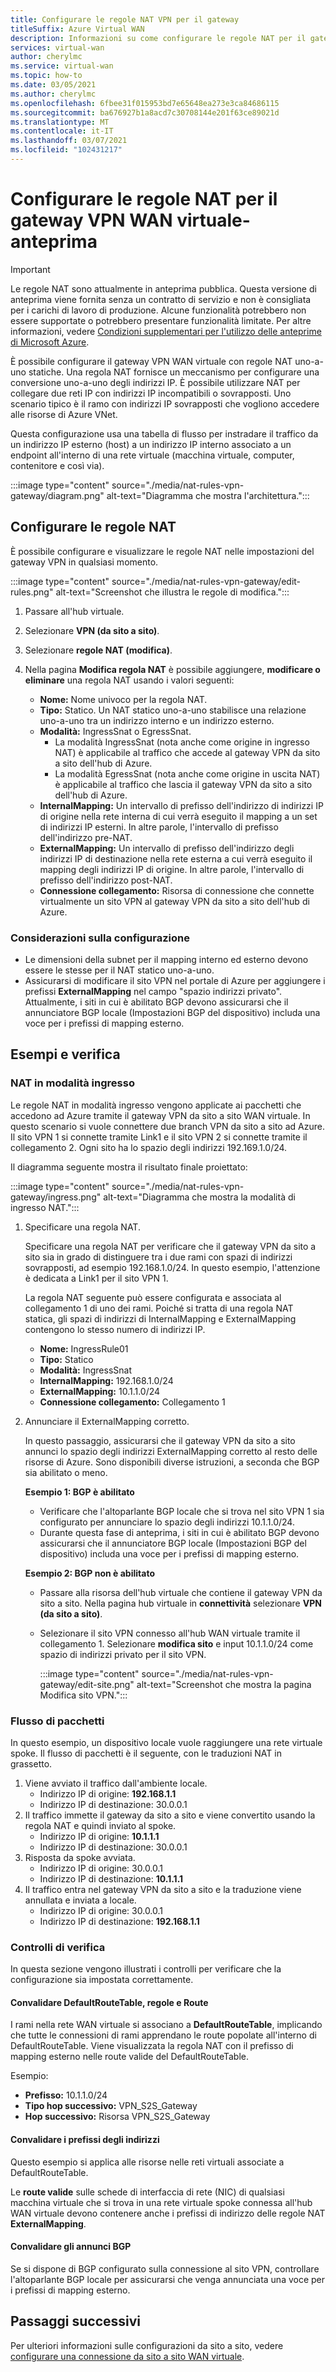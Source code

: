```yaml
---
title: Configurare le regole NAT VPN per il gateway
titleSuffix: Azure Virtual WAN
description: Informazioni su come configurare le regole NAT per il gateway VPN VWAN
services: virtual-wan
author: cherylmc
ms.service: virtual-wan
ms.topic: how-to
ms.date: 03/05/2021
ms.author: cherylmc
ms.openlocfilehash: 6fbee31f015953bd7e65648ea273e3ca84686115
ms.sourcegitcommit: ba676927b1a8acd7c30708144e201f63ce89021d
ms.translationtype: MT
ms.contentlocale: it-IT
ms.lasthandoff: 03/07/2021
ms.locfileid: "102431217"
---
```

# <a name="configure-nat-rules-for-your-virtual-wan-vpn-gateway---preview"></a>Configurare le regole NAT per il gateway VPN WAN virtuale-anteprima

> [!IMPORTANT]
> Le regole NAT sono attualmente in anteprima pubblica.
> Questa versione di anteprima viene fornita senza un contratto di servizio e non è consigliata per i carichi di lavoro di produzione. Alcune funzionalità potrebbero non essere supportate o potrebbero presentare funzionalità limitate.
> Per altre informazioni, vedere [Condizioni supplementari per l'utilizzo delle anteprime di Microsoft Azure](https://azure.microsoft.com/support/legal/preview-supplemental-terms/).

È possibile configurare il gateway VPN WAN virtuale con regole NAT uno-a-uno statiche. Una regola NAT fornisce un meccanismo per configurare una conversione uno-a-uno degli indirizzi IP. È possibile utilizzare NAT per collegare due reti IP con indirizzi IP incompatibili o sovrapposti. Uno scenario tipico è il ramo con indirizzi IP sovrapposti che vogliono accedere alle risorse di Azure VNet.

Questa configurazione usa una tabella di flusso per instradare il traffico da un indirizzo IP esterno (host) a un indirizzo IP interno associato a un endpoint all'interno di una rete virtuale (macchina virtuale, computer, contenitore e così via).

   :::image type="content" source="./media/nat-rules-vpn-gateway/diagram.png" alt-text="Diagramma che mostra l'architettura.":::

## <a name="configure-nat-rules"></a><a name="rules"></a>Configurare le regole NAT

È possibile configurare e visualizzare le regole NAT nelle impostazioni del gateway VPN in qualsiasi momento.

   :::image type="content" source="./media/nat-rules-vpn-gateway/edit-rules.png" alt-text="Screenshot che illustra le regole di modifica.":::

1. Passare all'hub virtuale.
1. Selezionare **VPN (da sito a sito)**.
1. Selezionare **regole NAT (modifica)**.
1. Nella pagina **Modifica regola NAT** è possibile aggiungere, **modificare o eliminare** una regola NAT usando i valori seguenti:

   * **Nome:** Nome univoco per la regola NAT.
   * **Tipo:** Statico. Un NAT statico uno-a-uno stabilisce una relazione uno-a-uno tra un indirizzo interno e un indirizzo esterno.
   * **Modalità:** IngressSnat o EgressSnat.  
      * La modalità IngressSnat (nota anche come origine in ingresso NAT) è applicabile al traffico che accede al gateway VPN da sito a sito dell'hub di Azure.
      * La modalità EgressSnat (nota anche come origine in uscita NAT) è applicabile al traffico che lascia il gateway VPN da sito a sito dell'hub di Azure.
   * **InternalMapping:** Un intervallo di prefisso dell'indirizzo di indirizzi IP di origine nella rete interna di cui verrà eseguito il mapping a un set di indirizzi IP esterni. In altre parole, l'intervallo di prefisso dell'indirizzo pre-NAT.
   * **ExternalMapping:** Un intervallo di prefisso dell'indirizzo degli indirizzi IP di destinazione nella rete esterna a cui verrà eseguito il mapping degli indirizzi IP di origine. In altre parole, l'intervallo di prefisso dell'indirizzo post-NAT.
   * **Connessione collegamento:** Risorsa di connessione che connette virtualmente un sito VPN al gateway VPN da sito a sito dell'hub di Azure.

### <a name="configuration-considerations"></a><a name="considerations"></a>Considerazioni sulla configurazione

* Le dimensioni della subnet per il mapping interno ed esterno devono essere le stesse per il NAT statico uno-a-uno.
* Assicurarsi di modificare il sito VPN nel portale di Azure per aggiungere i prefissi **ExternalMapping** nel campo "spazio indirizzi privato". Attualmente, i siti in cui è abilitato BGP devono assicurarsi che il annunciatore BGP locale (Impostazioni BGP del dispositivo) includa una voce per i prefissi di mapping esterno.

## <a name="examples-and-verification"></a><a name="examples"></a>Esempi e verifica

### <a name="ingress-mode-nat"></a>NAT in modalità ingresso

Le regole NAT in modalità ingresso vengono applicate ai pacchetti che accedono ad Azure tramite il gateway VPN da sito a sito WAN virtuale. In questo scenario si vuole connettere due branch VPN da sito a sito ad Azure. Il sito VPN 1 si connette tramite Link1 e il sito VPN 2 si connette tramite il collegamento 2. Ogni sito ha lo spazio degli indirizzi 192.169.1.0/24.

Il diagramma seguente mostra il risultato finale proiettato:

:::image type="content" source="./media/nat-rules-vpn-gateway/ingress.png" alt-text="Diagramma che mostra la modalità di ingresso NAT.":::

1. Specificare una regola NAT.

   Specificare una regola NAT per verificare che il gateway VPN da sito a sito sia in grado di distinguere tra i due rami con spazi di indirizzi sovrapposti, ad esempio 192.168.1.0/24. In questo esempio, l'attenzione è dedicata a Link1 per il sito VPN 1.

   La regola NAT seguente può essere configurata e associata al collegamento 1 di uno dei rami. Poiché si tratta di una regola NAT statica, gli spazi di indirizzi di InternalMapping e ExternalMapping contengono lo stesso numero di indirizzi IP.

   * **Nome:** IngressRule01
   * **Tipo:** Statico
   * **Modalità:** IngressSnat
   * **InternalMapping:** 192.168.1.0/24
   * **ExternalMapping:** 10.1.1.0/24
   * **Connessione collegamento:** Collegamento 1

1. Annunciare il ExternalMapping corretto.

   In questo passaggio, assicurarsi che il gateway VPN da sito a sito annunci lo spazio degli indirizzi ExternalMapping corretto al resto delle risorse di Azure. Sono disponibili diverse istruzioni, a seconda che BGP sia abilitato o meno.

   **Esempio 1: BGP è abilitato**

   * Verificare che l'altoparlante BGP locale che si trova nel sito VPN 1 sia configurato per annunciare lo spazio degli indirizzi 10.1.1.0/24.
   * Durante questa fase di anteprima, i siti in cui è abilitato BGP devono assicurarsi che il annunciatore BGP locale (Impostazioni BGP del dispositivo) includa una voce per i prefissi di mapping esterno.

   **Esempio 2: BGP non è abilitato**

   * Passare alla risorsa dell'hub virtuale che contiene il gateway VPN da sito a sito. Nella pagina hub virtuale in **connettività** selezionare **VPN (da sito a sito)**.
   * Selezionare il sito VPN connesso all'hub WAN virtuale tramite il collegamento 1. Selezionare **modifica sito** e input 10.1.1.0/24 come spazio di indirizzi privato per il sito VPN.

     :::image type="content" source="./media/nat-rules-vpn-gateway/edit-site.png" alt-text="Screenshot che mostra la pagina Modifica sito VPN.":::

### <a name="packet-flow"></a>Flusso di pacchetti

In questo esempio, un dispositivo locale vuole raggiungere una rete virtuale spoke. Il flusso di pacchetti è il seguente, con le traduzioni NAT in grassetto.

1. Viene avviato il traffico dall'ambiente locale.
   * Indirizzo IP di origine: **192.168.1.1**
   * Indirizzo IP di destinazione: 30.0.0.1
1. Il traffico immette il gateway da sito a sito e viene convertito usando la regola NAT e quindi inviato al spoke.
   * Indirizzo IP di origine: **10.1.1.1**
   * Indirizzo IP di destinazione: 30.0.0.1
1. Risposta da spoke avviata.
   * Indirizzo IP di origine: 30.0.0.1
   * Indirizzo IP di destinazione: **10.1.1.1**
1. Il traffico entra nel gateway VPN da sito a sito e la traduzione viene annullata e inviata a locale.
   * Indirizzo IP di origine: 30.0.0.1
   * Indirizzo IP di destinazione: **192.168.1.1**

### <a name="verification-checks"></a>Controlli di verifica

In questa sezione vengono illustrati i controlli per verificare che la configurazione sia impostata correttamente.

#### <a name="validate-defaultroutetable-rules-and-routes"></a>Convalidare DefaultRouteTable, regole e Route

I rami nella rete WAN virtuale si associano a **DefaultRouteTable**, implicando che tutte le connessioni di rami apprendano le route popolate all'interno di DefaultRouteTable. Viene visualizzata la regola NAT con il prefisso di mapping esterno nelle route valide del DefaultRouteTable.

Esempio:

* **Prefisso:** 10.1.1.0/24  
* **Tipo hop successivo:** VPN_S2S_Gateway
* **Hop successivo:** Risorsa VPN_S2S_Gateway

#### <a name="validate-address-prefixes"></a>Convalidare i prefissi degli indirizzi

Questo esempio si applica alle risorse nelle reti virtuali associate a DefaultRouteTable.

Le **route valide** sulle schede di interfaccia di rete (NIC) di qualsiasi macchina virtuale che si trova in una rete virtuale spoke connessa all'hub WAN virtuale devono contenere anche i prefissi di indirizzo delle regole NAT **ExternalMapping**.

#### <a name="validate-bgp-advertisements"></a>Convalidare gli annunci BGP

Se si dispone di BGP configurato sulla connessione al sito VPN, controllare l'altoparlante BGP locale per assicurarsi che venga annunciata una voce per i prefissi di mapping esterno.

## <a name="next-steps"></a>Passaggi successivi

Per ulteriori informazioni sulle configurazioni da sito a sito, vedere [configurare una connessione da sito a sito WAN virtuale](virtual-wan-site-to-site-portal.md).
